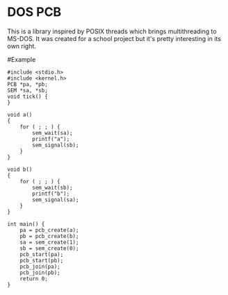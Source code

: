 # DOS PCB
This is a library inspired by POSIX threads which brings multithreading to MS-DOS.
It was created for a school project but it's pretty interesting in its own right.

#Example
```
#include <stdio.h>
#include <kernel.h>
PCB *pa, *pb;
SEM *sa, *sb;
void tick() {
}

void a()
{
    for ( ; ; ) {
        sem_wait(sa);
        printf("a");
        sem_signal(sb);
    }
}

void b()
{
    for ( ; ; ) {
        sem_wait(sb);
        printf("b");
        sem_signal(sa);
    }
}

int main() {
    pa = pcb_create(a);
    pb = pcb_create(b);
    sa = sem_create(1);
    sb = sem_create(0);
    pcb_start(pa);
    pcb_start(pb);
    pcb_join(pa);
    pcb_join(pb);
    return 0;
}
```

